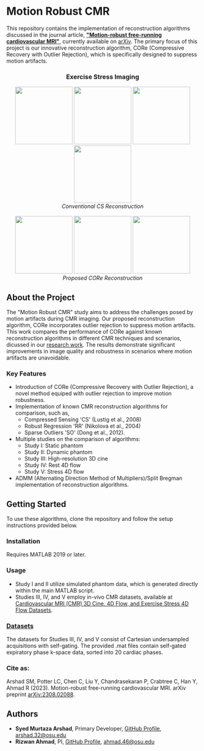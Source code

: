 # Motion Robust CMR

This repository contains the implementation of reconstruction algorithms discussed in the journal article, **["Motion-robust free-running cardiovascular MRI"](https://arxiv.org/abs/2308.02088)**, currently available on [arXiv](https://arxiv.org/abs/2308.02088). The primary focus of this project is our innovative reconstruction algorithm, CORe (Compressive Recovery with Outlier Rejection), which is specifically designed to suppress motion artifacts.
<p align="center">
  <h3 align="center">Exercise Stress Imaging</h3>
</p>
<p align="center">
  <img src="https://github.com/OSU-MR/motion-robust-CMR/assets/97550963/c0009d80-6d4c-43f2-80dc-aa39fc82621a" height="150"/>
  <img src="https://github.com/OSU-MR/motion-robust-CMR/assets/97550963/78bec8c9-1d59-4a5e-bd16-3d7cbd1e2542" height="150"/>
  <img src="https://github.com/OSU-MR/motion-robust-CMR/assets/97550963/0394e661-6f01-47c2-8222-f3c49ec85f07" height="150"/>
  <img src="https://github.com/OSU-MR/motion-robust-CMR/assets/97550963/058f9fdd-e747-48de-9174-28e3900d5b79"height="150"/>
  <br>
  <em>Conventional CS Reconstruction</em>
  <br>
  <br>
  <img src="https://github.com/OSU-MR/motion-robust-CMR/assets/97550963/457984bd-d556-4409-a0dc-e6d967d0fa4f" height="150"/>
  <img src="https://github.com/OSU-MR/motion-robust-CMR/assets/97550963/6873abb3-a6b2-4a3c-b824-a01b100d7404" height="150"/>
  <img src="https://github.com/OSU-MR/motion-robust-CMR/assets/97550963/b0a7ce42-0aac-4bd7-8f53-5bf85c7f6f01" height="150"/>
  <br>
  <em>Proposed CORe Reconstruction</em>
<!--  <em>Conventional CS Reconstruction</em></span>-->
  <!-- <img src="https://github.com/OSU-MR/motion-robust-CMR/assets/97550963/db49819d-3aa0-4614-ad37-46f904f9bf22" width="200" height="20"/>-->
 <!-- <em>Proposed CORe Reconstruction</em></span>-->
</p>

## About the Project

The "Motion Robust CMR" study aims to address the challenges posed by motion artifacts during CMR imaging. Our proposed reconstruction algorithm, CORe incorporates outlier rejection to suppress motion artifacts. This work compares the performance of CORe against known reconstruction algorithms in different CMR techniques and scenarios, dicussed in our [research work](https://arxiv.org/abs/2308.02088). The results demonstrate significant improvements in image quality and robustness in scenarios where motion artifacts are unavoidable.

### Key Features
- Introduction of CORe (Compressive Recovery with Outlier Rejection), a novel method equiped with outlier rejection to improve motion robustness.
- Implementation of known CMR reconstruction algorithms for comparison, such as,
  - Compressed Sensing 'CS' (Lustig et al., 2008)
  - Robust Regression 'RR' (Nikolova et al., 2004)
  - Sparse Outliers 'SO' (Dong et al., 2012).
- Multiple studies on the comparison of algorithms:
   - Study I: Static phantom
   - Study II: Dynamic phantom
   - Study III: High-resolution 3D cine
   - Study IV: Rest 4D flow
   - Study V: Stress 4D flow
- ADMM (Alternating Direction Method of Multipliers)/Split Bregman implementation of reconstruction algorithms.

## Getting Started

To use these algorithms, clone the repository and follow the setup instructions provided below.

### Installation

Requires MATLAB 2019 or later.

### Usage
- Study I and II utilize simulated phantom data, which is generated directly within the main MATLAB script.
- Studies III, IV, and V employ in-vivo CMR datasets, available at [Cardiovascular MRI (CMR) 3D Cine, 4D Flow, and Exercise Stress 4D Flow Datasets](https://zenodo.org/records/8105485).

### [Datasets](https://zenodo.org/records/8105485)
The datasets for Studies III, IV, and V consist of Cartesian undersampled acquisitions with self-gating. The provided .mat files contain self-gated expiratory phase k-space data, sorted into 20 cardiac phases.


### Cite as:

Arshad SM, Potter LC, Chen C, Liu Y, Chandrasekaran P, Crabtree C, Han Y, Ahmad R (2023). Motion-robust free-running cardiovascular MRI. arXiv preprint [arXiv:2308.02088](https://arxiv.org/abs/2308.02088).

## Authors 

- **Syed Murtaza Arshad**, Primary Developer, [GitHub Profile](https://github.com/syedmurtazaarshad), arshad.32@osu.edu
- **Rizwan Ahmad**, PI, [GitHub Profile](https://github.com/OSU-CMR), ahmad.46@osu.edu

